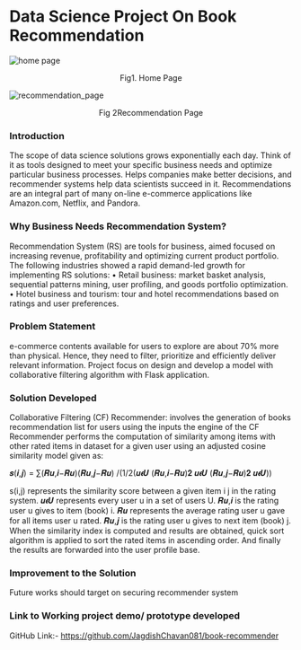 # Data Science Project On Book Recommendation

![home page](https://user-images.githubusercontent.com/54933866/185257397-7b11b723-58bb-4b4f-a789-a541ebb566e8.png)

<p align="center">
Fig1. Home Page
</p>

![recommendation_page](https://user-images.githubusercontent.com/54933866/185257413-bd926658-6abc-41e8-b033-0a7b20c4cdec.png)
<p align="center">
Fig 2Recommendation Page
</p>

### Introduction

The scope of data science solutions grows exponentially each day. Think of it as tools designed to meet your specific business needs and optimize particular business processes. Helps companies make better decisions, and recommender systems help data scientists succeed in it. Recommendations are an integral part of many on-line e-commerce applications like Amazon.com, Netflix, and Pandora. 

### Why Business Needs Recommendation System?
Recommendation System (RS) are tools for business, aimed focused on increasing revenue, profitability and optimizing current product portfolio. The following industries showed a rapid demand-led growth for implementing RS solutions:
•	Retail business: market basket analysis, sequential patterns mining, user profiling, and goods portfolio optimization.
•	Hotel business and tourism: tour and hotel recommendations based on ratings and user preferences.

### Problem Statement

 e-commerce contents available for users to explore are about 70% more than physical. Hence, they need to filter, prioritize and efficiently deliver relevant information. Project focus on design and develop a model with collaborative filtering algorithm with Flask application.

### Solution Developed

Collaborative Filtering (CF) Recommender: involves the generation of books recommendation list for users using the inputs the engine of the CF Recommender performs the computation of similarity among items with other rated items in dataset for a given user using an adjusted cosine similarity model given as: 

𝒔(𝒊,𝒋) = ∑(𝑹𝒖,𝒊−𝑹𝒖)(𝑹𝒖,𝒋−𝑹𝒖) /(1/2(𝒖𝝐𝑼 (𝑹𝒖,𝒊−𝑹𝒖)𝟐 𝒖𝝐𝑼 (𝑹𝒖,𝒋−𝑹𝒖)𝟐 𝒖𝝐𝑼)) 

 s(i,j) represents the similarity score between a given item i  j in the rating system.
 𝒖𝝐𝑼 represents every user u in a set of users U. 
𝑹𝒖,𝒊 is the rating user u gives to item (book) i. 
𝑹𝒖 represents the average rating user u gave for all items user u rated.
 𝑹𝒖,𝒋 is the rating user u gives to next item (book) j.
 When the similarity index is computed and results are obtained, quick sort algorithm is applied to sort the rated items in ascending order. And finally the results are forwarded into the user profile base.
 
 ### Improvement to the Solution
Future works should target on securing recommender system 
### Link to Working project demo/ prototype developed
GitHub Link:- https://github.com/JagdishChavan081/book-recommender

